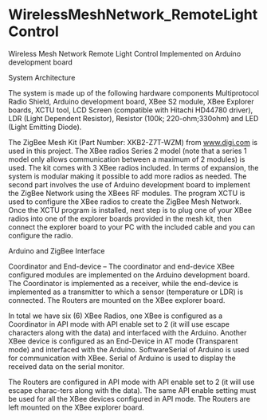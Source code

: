 # WirelessMeshNetwork_RemoteLightControl

Wireless Mesh Network Remote Light Control Implemented on Arduino development board

System Architecture

The system is made up of the following hardware components Multiprotocol Radio Shield, Arduino development board, XBee S2 module, XBee Explorer boards, XCTU tool, LCD Screen (compatible with Hitachi HD44780 driver), LDR (Light Dependent Resistor), Resistor (100k; 220-ohm;330ohm) and LED (Light Emitting Diode).


The ZigBee Mesh Kit (Part Number: XKB2-Z7T-WZM) from www.digi.com is used in this project.  The XBee radios Series 2 model (note that a series 1 model only allows communication between a maximum of 2 modules) is used. The kit comes with 3 XBee radios included. In terms of expansion, the system is modular making it possible to add more radios as needed. The second part involves the use of Arduino development board to implement the ZigBee Network using the XBees RF modules. The program XCTU is used to configure the XBee radios to create the ZigBee Mesh Network. Once the XCTU program is installed, next step is to plug one of your XBee radios into one of the explorer boards provided in the mesh kit, then connect the explorer board to your PC with the included cable and you can configure the radio.


Arduino and ZigBee Interface

Coordinator and End-device – The coordinator and end-device XBee configured modules are implemented on the Arduino development board. The Coordinator is implemented as a receiver, while the end-device is implemented as a transmitter to which a sensor (temperature or LDR) is connected. The Routers are mounted on the XBee explorer board.

In total we have six (6) XBee Radios, one XBee is configured as a Coordinator in API mode with API enable set to 2 (it will use escape characters along with the data) and interfaced with the Arduino. Another XBee device is configured as an End-Device in AT mode (Transparent mode) and interfaced with the Arduino. SoftwareSerial of Arduino is used for communication with XBee. Serial of Arduino is used to display the received data on the serial monitor.

The Routers are configured in API mode with API enable set to 2 (it will use escape charac-ters along with the data). The same API enable setting must be used for all the XBee devices configured in API mode. The Routers are left mounted on the XBee explorer board.
